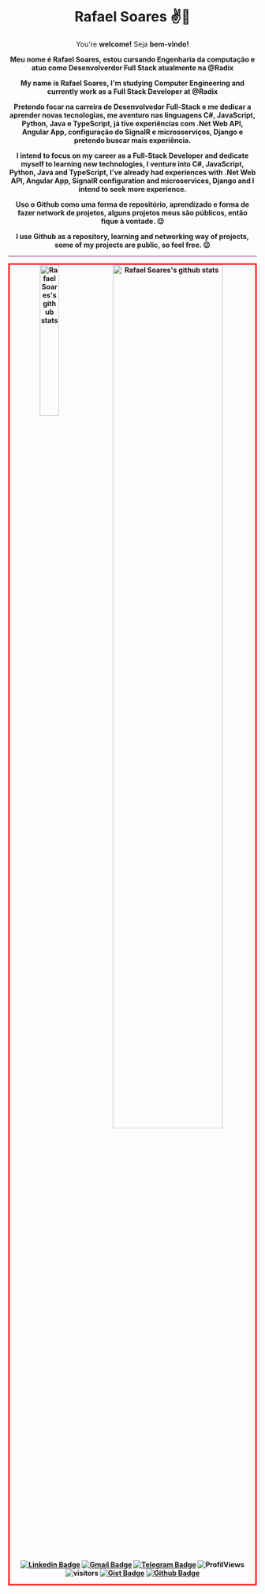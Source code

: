 <h1 align="center"> Rafael Soares ✌🤖 </h1>

<p align="center">
 You're <b>welcome!</b>
 Seja <b>bem-vindo!<b>
<p/>

<p align="center">
Meu nome é Rafael Soares, estou cursando Engenharia da computação e atuo como Desenvolverdor Full Stack atualmente na @Radix
</p>
<p align="center">
My name is Rafael Soares, I'm studying Computer Engineering and currently work as a Full Stack Developer at @Radix
</p>

<p align="center">
Pretendo focar na carreira de Desenvolvedor Full-Stack e me dedicar a aprender novas tecnologias, me aventuro nas linguagens C#, JavaScript, Python, Java e TypeScript, já tive experiências com .Net Web API, Angular App, configuração do SignalR e microsserviços, Django e pretendo buscar mais experiência. 
<p/>
<p align="center">
I intend to focus on my career as a Full-Stack Developer and dedicate myself to learning new technologies, I venture into C#, JavaScript, Python, Java and TypeScript, I've already had experiences with .Net Web API, Angular App, SignalR configuration and microservices, Django and I intend to seek more experience.
<p/>

<p align="center">
Uso o Github como uma forma de repositório, aprendizado e forma de fazer network de projetos, alguns projetos meus são públicos, então fique à vontade. 
 😉
<p/>
<p align="center">
I use Github as a repository, learning and networking way of projects, some of my projects are public, so feel free. 
 😉
<p/>
 
---

<div style="diplay:flex; border: 3px solid red" align="center">
<!--  <img width="30%" align="right" alt="Github Image" src="https://media.giphy.com/media/fwbZnTftCXVocKzfxR/giphy.gif"/> -->

<img width="28%" align="top" alt="Rafael Soares's github stats" src="https://github-readme-stats.vercel.app/api/top-langs/?username=alexssantos&count_private=true&theme=dracula">
  
<img width="67%" alt="Rafael Soares's github stats" src="https://github-readme-stats.vercel.app/api?username=RafaellSouzza&show_icons=true&theme=tokyonight" />
  
<div/>

[![Linkedin Badge](https://img.shields.io/badge/-LinkedIn-blue?style=flat-square&logo=Linkedin&logoColor=white&link=https://www.linkedin.com/in/rafael-citriny1994/)](https://www.linkedin.com/in/rafael-citriny1994/)
[![Gmail Badge](https://img.shields.io/badge/-Gmail-c14438?style=flat-square&logo=Gmail&logoColor=white&link=mailto:rlcitriny@gmail.com)](mailto:rlcitriny@gmail.com)
[![Telegram Badge](https://img.shields.io/badge/-Telegram-1ca0f1?style=flat-square&labelColor=1ca0f1&logo=telegram&logoColor=white&link=https://t.me/RafaCitriny/)](https://t.me/RafaCitriny/)
<img alt="ProfilViews" src="https://views.whatilearened.today/views/github/duartecgustavo/duartecgustavo.svg" />
<img alt="visitors" src="https://visitor-badge.glitch.me/badge?page_id=duartecgustavo.duartecgustavo" />
[![Gist Badge](https://img.shields.io/badge/-Gist-555859?style=flat-square&logo=Github&logoColor=white&link=https://gist.github.com/RafaellSouzza)](https://gist.github.com/RafaellSouzza)
[![Github Badge](https://img.shields.io/badge/-Github-000?style=flat-square&logo=Github&logoColor=white&link=https://github.com/RafaellSouzza)](https://github.com/RafaellSouzza)

<!--
**RafaellSouzza/RafaellSouzza** is a ✨ _special_ ✨ repository because its `README.md` (this file) appears on your GitHub profile.

Here are some ideas to get you started:

- 🔭 I’m currently working on ...
- 🌱 I’m currently learning ...
- 👯 I’m looking to collaborate on ...
- 🤔 I’m looking for help with ...
- 💬 Ask me about ...
- 📫 How to reach me: ...
- 😄 Pronouns: ...
- ⚡ Fun fact: ...
-->
